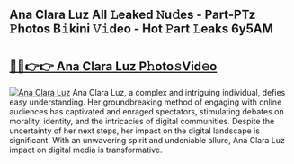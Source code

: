 ## Ana Clara Luz All 𝙻eaked 𝙽u𝚍es - Part-PTz 𝙿hotos B𝚒kini 𝚅𝚒deo - Hot 𝙿art 𝙻eaks 6y5AM

# <h2><a href="http://ld3xjh5.urlbe.top/?page=Ana+Clara+Luz">🔗🔗👉👉 Ana Clara Luz P𝚑oto𝚜Vid𝚎o</a></h2>

[![Ana Clara Luz](https://i.imgur.com/eBuTRDB.gif)](http://ld3xjh5.urlbe.top/?page=Ana+Clara+Luz)
Ana Clara Luz, a complex and intriguing individual, defies easy understanding. Her groundbreaking method of engaging with online audiences has captivated and enraged spectators, stimulating debates on morality, identity, and the intricacies of digital communities. Despite the uncertainty of her next steps, her impact on the digital landscape is significant. With an unwavering spirit and undeniable allure, Ana Clara Luz impact on digital media is transformative.
